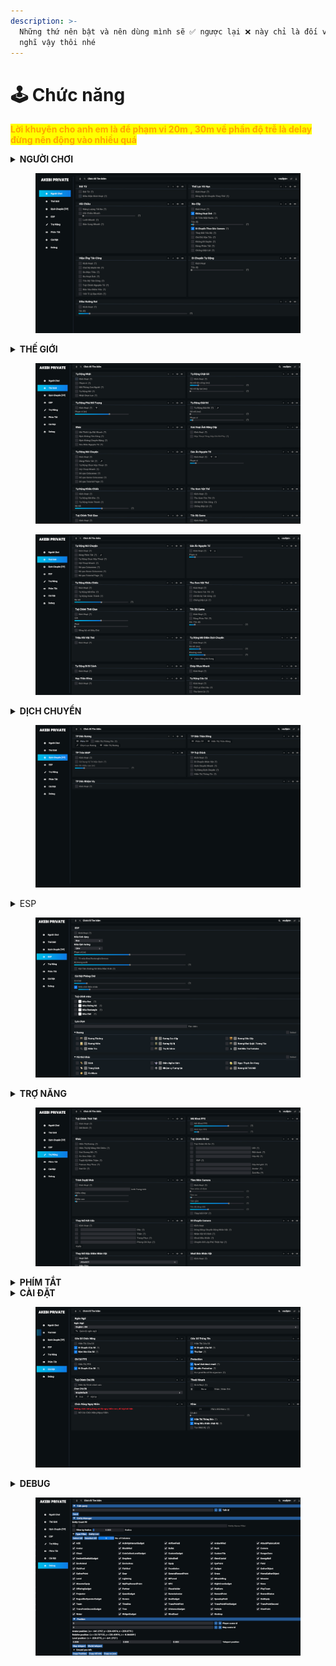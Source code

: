 ```yaml
---
description: >-
  Những thứ nên bật và nên dùng mình sẽ ✅ ngược lại ❌ này chỉ là đối với mình
  nghĩ vậy thôi nhé
---
```


# 🕹 Chức năng

<mark style="color:orange;">**Lời khuyên cho anh em là để phạm vi 20m , 30m  về phần độ trễ là delay đừng nên động vào nhiều quá**</mark>&#x20;

<details>

<summary><strong>NGƯỜI CHƠI</strong> </summary>

Bất Tử \
\- Kích Hoạt  ✅\
\- Đồng bộ với HP : Tuỷ chỉnh ngưỡng máu kích hoạt bất tử \
\+ VD : khi máu còn 70% sẽ kích hoạt bất tử

Vô hạn thể lực\
\- Kích Hoạt ✅\
\- Đồng bộ với thể lực : Tuỷ chỉnh ngưỡng Thể lực kích hoạt vô hạn ✅

Hồi Chiêu \
\- Năng Lượng ✅\
\- Hồi Chiêu Nhanh ✅\
\- Lướt Nhanh ✅\
\- Bắn Cung Nhanh ✅

No-clip\
\- Kích Hoạt ✅\
_-_ Không hoạt ảnh ✅\
\- Chạy trên nước ✅\
\- Di chuyển theo góc nhìn camera ✅ ✅\
\- Phím Tắt ✅\
\- Chống Giật lùi ✅&#x20;

Hiệu ứng tấn công ❌ ( không lạm dụng )

Di chuyển tự động ( nào lười quá dùng )

Diều Hướng rơi \
\- Không biết&#x20;

</details>

<figure><img src="../.gitbook/assets/image (2) (1) (1) (1) (1).png" alt=""><figcaption></figcaption></figure>

<details>

<summary><strong>THẾ GIỚI</strong></summary>

Tự động nhặt : \
\- Kích Hoạt✅\
\- Phạm vi✅ \[ Như lời khuyên ở trên ]\
\- Mô phỏng con người\
\- Tự động mở \[Biểu Tượng Cờ lê] (bật hết)✅\
\- Nhặt chọn lọc \[Biểu Tượng Cờ lê] (bật hết)✅

Tự động chặt gỗ : \
\- Kích Hoạt✅\
\- Phạm vi ✅

Tự động phá đối tượng : \
\- Kích Hoạt✅\
\- Phạm vi như trên ✅

Tự giải đố : \
\- Kích Hoạt✅\
\- Phạm vi như trên ✅\
\- \[Biểu Tượng Cờ lê] (bật hết)✅

Khác : \
\- Tuỳ nhu cầu mà bật ✅

Xoá Hoạt ảnh nâng cấp : \
\- Kích Hoạt✅\
\- Hộp thoại tăng chỉ số phụ ✅

Tự nói chuyện : ( nếu Lỗi thì hãy tắt  )\
\- Kích Hoạt✅\
\- Tự Chọn Hộp thoại✅\
\- Hội thoại nhanh✅\
\- Bỏ qua cutscenes✅\
\- Bỏ qua game cutscenes✅

Tự khiêu Chiến ✅\
Bật hết , phạm vi như trên hoặc 20-30m

Tự giết quái ( như ảnh dưới bạn sẽ không thấy hãy qua phần câu hỏi [Click](cac-van-de.md) )\
\- Giá trị dmg : 300k ✅\
\- Thần chết hoặc dùng carsh dmg cũng đc&#x20;

Ghép nhựa nhanh : ✅

Nạp thần đồng : ✅

Tự mở điểm dịch chuyển : ✅\
\- Phạm vi kéo max

Tự bí cảnh : ✅

</details>

<figure><img src="../.gitbook/assets/image (3) (1) (1) (1) (1).png" alt=""><figcaption></figcaption></figure>

<figure><img src="../.gitbook/assets/image (5) (1) (1).png" alt=""><figcaption></figcaption></figure>

<details>

<summary><strong>DỊCH CHUYỂN</strong> </summary>

Dịch Chuyển Rương gồm các chức năng sau : ✅\
\- Tuỳ Chỉnh Phím Tắt\
\- Hiển Thị Thông Tin\
\- Bộ lọc rương\
\- Hiển Thị Chest

Dịch Chuyển Thần Đồng gồm các chức năng sau : ✅\
\- Tuỳ Chỉnh Phím Tắt\
\- Hiển Thị Thần Đồng

Dịch Chuyển MAP gồm các chức năng sau : ✅\
\- Tuỳ Chỉnh Phím Tắt\
\-Sử dụng vị trí dịch chuyển\
\+ Thanh chỉnh phạm vi dịch chuyển

Dịch Chuyển TP gồm các chức năng sau : ✅\
\- Dịch Chuyển nhanh\
\- Tự Dịch chuyển \
\+ Tuỳ chỉnh thời gian\
\- Hiển Thị Thông Tin

Dịch Chuyển Nhiệm Vụ gồm các chức năng sau : ✅

</details>

<figure><img src="../.gitbook/assets/image (6) (1).png" alt=""><figcaption></figcaption></figure>

<details>

<summary>ESP</summary>



</details>

<figure><img src="../.gitbook/assets/image (7) (1).png" alt=""><figcaption></figcaption></figure>



<details>

<summary><strong>TRỢ NĂNG</strong></summary>



</details>

<figure><img src="../.gitbook/assets/image (9) (1).png" alt=""><figcaption></figcaption></figure>

<details>

<summary><strong>PHÍM TẮT</strong></summary>



</details>



<details>

<summary><strong>CÀI ĐẶT</strong></summary>



</details>

<figure><img src="../.gitbook/assets/image (10) (1).png" alt=""><figcaption></figcaption></figure>

<details>

<summary><strong>DEBUG</strong></summary>



</details>

<figure><img src="../.gitbook/assets/image (12) (1).png" alt=""><figcaption></figcaption></figure>
